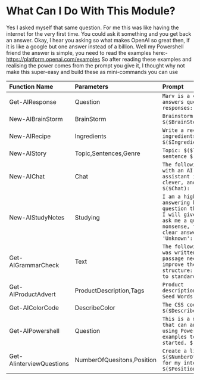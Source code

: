 # What Can I Do With This Module?
 Yes I asked myself that same question. For me this was like having the internet for the very first time. You could ask it something and you get back an answer. Okay, I hear you asking so what makes OpenAI so great then, if it is like a google but one answer instead of a billion. Well my Powershell friend the answer is simple, you need to read the examples here:- https://platform.openai.com/examples 
 So after reading these examples and realising the power comes from the prompt you give it, I thought why not make this super-easy and build these as mini-commands you can use



|Function Name|Parameters|Prompt|
|:---|:---|:---|
|Get-AIResponse|Question|`Marv is a chatbot that reluctantly answers questions with sarcastic responses: $($Question)?`
|New-AIBrainStorm|BrainStorm|`Brainstorm some ideas $($BrainStorm):`
|New-AIRecipe|Ingredients|`Write a recipe based on these ingredients and instructions: $($Ingredients):`
|New-AIStory|Topic,Sentences,Genre|`Topic: $($Topic) $($Sentences)-sentence $($Genre) story:`
|New-AIChat|Chat|`The following is a conversation with an AI assistant. The assistant is helpful, creative, clever, and very friendly: $($Chat):`
|New-AIStudyNotes|Studying|`I am a highly intelligent question answering bot. If you ask me a question that is rooted in truth, I will give you the answer. If you ask me a question that is nonsense, trickery, or has no clear answer, I will respond with 'Unknown': $($Question)?`
|Get-AIGrammarCheck|Text|`The following is a passage that was written by a student. The passage needs to be edited to improve the grammar and sentence structure: $($Text): Correct this to standard English:$($Text)`
|Get-AIProductAdvert|ProductDescription,Tags|`Product description:$($ProductDescription) Seed Words:$($Tags)`
|Get-AIColorCode|DescribeColor|`The CSS code for a color like $($DescribeColor):`
|Get-AIPowershell|Question|`This is a message-style chatbot that can answer questions about using Powershell. It uses a few examples to get the conversation started. $($Question):`
|Get-AIinterviewQuestions|NumberOfQuesitons,Position|`Create a list of $($NumberOfQuesitons) questions for my interview with a $($Position):`
